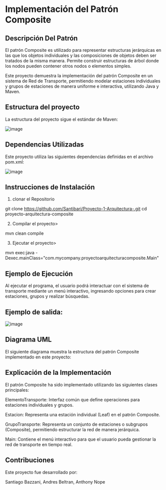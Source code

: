 # Implementación del Patrón Composite

## Descripción Del Patrón

El patrón Composite es utilizado para representar estructuras jerárquicas en las que los objetos individuales y las composiciones de objetos deben ser tratados de la misma manera. Permite construir estructuras de árbol donde los nodos pueden contener otros nodos o elementos simples.

Este proyecto demuestra la implementación del patrón Composite en un sistema de Red de Transporte, permitiendo modelar estaciones individuales y grupos de estaciones de manera uniforme e interactiva, utilizando Java y Maven.

## Estructura del proyecto
La estructura del proyecto sigue el estándar de Maven:

![image](https://github.com/user-attachments/assets/474e6a98-4210-4007-bf2f-d9a19daabca7)

## Dependencias Utilizadas

Este proyecto utiliza las siguientes dependencias definidas en el archivo pom.xml:

![image](https://github.com/user-attachments/assets/d6046d8e-4d15-4ff8-a8ac-054b2f8513ee)


## Instrucciones de Instalación

1. clonar el Repositorio

git clone https://github.com/Santibari/Proyecto-1-Arquitectura-.git
cd proyecto-arquitectura-composite

2. Compilar el proyecto>

mvn clean compile

3. Ejecutar el proyecto>

mvn exec:java -Dexec.mainClass="com.mycompany.proyectoarquitecturacomposite.Main"

## Ejemplo de Ejecución

Al ejecutar el programa, el usuario podrá interactuar con el sistema de transporte mediante un menú interactivo, ingresando opciones para crear estaciones, grupos y realizar búsquedas.

## Ejemplo de salida:

![image](https://github.com/user-attachments/assets/e67fa580-9e1b-45dc-a8e1-c82519935c99)

## Diagrama UML
El siguiente diagrama muestra la estructura del patrón Composite implementado en este proyecto:

## Explicación de la Implementación

El patrón Composite ha sido implementado utilizando las siguientes clases principales:

ElementoTransporte: Interfaz común que define operaciones para estaciones individuales y grupos.

Estacion: Representa una estación individual (Leaf) en el patrón Composite.

GrupoTransporte: Representa un conjunto de estaciones o subgrupos (Composite), permitiendo estructurar la red de manera jerárquica.

Main: Contiene el menú interactivo para que el usuario pueda gestionar la red de transporte en tiempo real.

## Contribuciones

Este proyecto fue desarrollado por:

Santiago Bazzani, Andres Beltran, Anthony Nope



